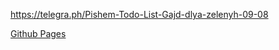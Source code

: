 <https://telegra.ph/Pishem-Todo-List-Gajd-dlya-zelenyh-09-08>

[Github Pages](https://reregaga.github.io/todolist__very_simple)
